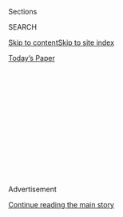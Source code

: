 <div id="app">

<div>

<div>

<div>

<div class="NYTAppHideMasthead css-1q2w90k e1suatyy0">

<div class="section css-ui9rw0 e1suatyy2">

<div class="css-eph4ug er09x8g0">

<div class="css-6n7j50">

</div>

<span class="css-1dv1kvn">Sections</span>

<div class="css-10488qs">

<span class="css-1dv1kvn">SEARCH</span>

</div>

[Skip to content](#site-content)[Skip to site
index](#site-index)

</div>

<div class="css-10698na e1huz5gh0">

</div>

</div>

<div id="masthead-bar-one" class="section hasLinks css-15hmgas e1csuq9d3">

<div class="css-uqyvli e1csuq9d0">

</div>

<div class="css-1uqjmks e1csuq9d1">

</div>

<div class="css-9e9ivx">

[](https://myaccount.nytimes.com/auth/login?response_type=cookie&client_id=vi)

</div>

<div class="css-1bvtpon e1csuq9d2">

[Today’s
Paper](https://www.nytimes.com/section/todayspaper)

</div>

</div>

</div>

</div>

<div data-aria-hidden="false">

<div id="site-content" data-role="main">

<div>

<div class="css-1aor85t" style="opacity:0.000000001;z-index:-1;visibility:hidden">

<div class="css-1hqnpie">

<div class="css-epjblv">

<span class="css-17xtcya">[Opinion](/section/opinion)</span><span class="css-x15j1o">|</span><span class="css-fwqvlz">How
Modi Failed the Pandemic
Test</span>

</div>

<div class="css-k008qs">

<div class="css-1iwv8en">

<span class="css-18z7m18"></span>

<div>

</div>

</div>

<span class="css-1n6z4y">https://nyti.ms/2X8XLiV</span>

<div class="css-1705lsu">

<div class="css-4xjgmj">

<div class="css-4skfbu" data-role="toolbar" data-aria-label="Social Media Share buttons, Save button, and Comments Panel with current comment count" data-testid="share-tools">

  - 
  - 
  - 
  - 
    
    <div class="css-6n7j50">
    
    </div>

  - 

</div>

</div>

</div>

</div>

</div>

</div>

<div id="NYT_TOP_BANNER_REGION" class="css-13pd83m">

</div>

<div id="top-wrapper" class="css-1sy8kpn">

<div id="top-slug" class="css-l9onyx">

Advertisement

</div>

[Continue reading the main
story](#after-top)

<div class="ad top-wrapper" style="text-align:center;height:100%;display:block;min-height:250px">

<div id="top" class="place-ad" data-position="top" data-size-key="top">

</div>

</div>

<div id="after-top">

</div>

</div>

<div>

<div class="css-v5btjw etb61u70">

<div class="css-v05ibm etb61u71">

[Opinion](/section/opinion)

</div>

</div>

<div id="sponsor-wrapper" class="css-1hyfx7x">

<div id="sponsor-slug" class="css-19vbshk">

Supported by

</div>

[Continue reading the main
story](#after-sponsor)

<div id="sponsor" class="ad sponsor-wrapper" style="text-align:center;height:100%;display:block">

</div>

<div id="after-sponsor">

</div>

</div>

<div class="css-186x18t">

</div>

<div class="css-1vkm6nb ehdk2mb0">

# How Modi Failed the Pandemic Test

</div>

The starkest failure of the Indian government’s coronavirus strategy has
been the devastation it imposed on the country’s workers.

<div class="css-18e8msd">

<div class="css-vp77d3 epjyd6m0">

<div class="css-1baulvz">

By <span class="css-1baulvz last-byline" itemprop="name">Hartosh Singh
Bal</span>

<div class="css-8atqhb">

Mr. Bal is the political editor of The Caravan magazine in New Delhi.

</div>

</div>

</div>

  - May 27,
    2020

  - 
    
    <div class="css-4xjgmj">
    
    <div class="css-d8bdto" data-role="toolbar" data-aria-label="Social Media Share buttons, Save button, and Comments Panel with current comment count" data-testid="share-tools">
    
      - 
      - 
      - 
      - 
        
        <div class="css-6n7j50">
        
        </div>
    
      - 
    
    </div>
    
    </div>

</div>

<div class="css-79elbk" data-testid="photoviewer-wrapper">

<div class="css-z3e15g" data-testid="photoviewer-wrapper-hidden">

</div>

<div class="css-1a48zt4 ehw59r15" data-testid="photoviewer-children">

![<span class="css-16f3y1r e13ogyst0" data-aria-hidden="true">These
Indian workers were dispersed by the police last week as they waited to
leave Mumbai for their villages by bus after losing their jobs during
the coronavirus
lockdown.</span><span class="css-cnj6d5 e1z0qqy90" itemprop="copyrightHolder"><span class="css-1ly73wi e1tej78p0">Credit...</span><span><span>Divyakant
Solanki/EPA, via
Shutterstock</span></span></span>](https://static01.nyt.com/images/2020/05/27/opinion/27Bal/27Bal-articleLarge.jpg?quality=75&auto=webp&disable=upscale)

</div>

</div>

</div>

<div class="section meteredContent css-1r7ky0e" name="articleBody" itemprop="articleBody">

<div class="css-1fanzo5 StoryBodyCompanionColumn">

<div class="css-53u6y8">

NEW DELHI — India has been under a lockdown to stem the spread of the
coronavirus for two months. On March 25, the first day of the lockdown,
India had [618 confirmed
cases](https://www.thehindu.com/news/national/india-coronavirus-lockdown-day-1-updates-march-25-2020/article31159466.ece)
and 13 deaths.

As India is easing the lockdown now, it has [more than 151,000
cases](https://www.livemint.com/news/india/coronavirus-update-covid-19-cases-in-india-surge-to-1-45-lakh-over-6-500-new-cases-in-last-24-hours-11590462824986.html)
and more than 4,300 deaths — a much smaller number compared with the
fatalities in the United States and various European countries, with a
much smaller population. The cases rose from 100 to 100,000 in the
United States in 25 days, in Britain in 42 days.

In India, which had the longest and [strictest
lockdown](https://timesofindia.indiatimes.com/india/covid-19-cases-in-india-climbed-to-1-lakh-from-100-in-64-days/articleshow/75820314.cms),
the rise in cases from 100 to 100,000 took 64 days.

It may suggest the success of the Indian government’s strategy, but the
almost similar trajectory of spread of the virus and fatality rates in
Bangladesh and Pakistan suggests that other factors have had a
considerable role to play.

</div>

</div>

<div class="css-1fanzo5 StoryBodyCompanionColumn">

<div class="css-53u6y8">

Of the 30 countries that have registered more than 25,000 coronavirus
cases, India, Pakistan and Bangladesh are among the countries with [the
lowest levels of testing per
million](https://www.worldometers.info/coronavirus/) people, which
raises questions about whether statistics on the slow spread of the
pandemic in South Asia are a result only of the lack of testing.

But the low fatality rates in South Asia seem to be real because no
evidence has surfaced of large-scale underreporting of deaths across
India, Pakistan and Bangladesh. It seems that a major factor explaining
the lower fatality rates in South Asia is demographics. The median age
in India is 29 years, 23 in Pakistan and 27 in Bangladesh, while the
median age is 38 in the United States, 40.5 in Britain and 45 in Italy.

Data from [New York
City](https://www1.nyc.gov/assets/doh/downloads/pdf/imm/covid-19-daily-data-summary-deaths-05132020-1.pdf)
indicates that 73 percent of all coronavirus deaths have occurred among
patients who were age 65 or older. Only 5 percent of [the Indian
population](https://censusindia.gov.in/vital_statistics/SRS_Report/9Chap%202%20-%202011.pdf)
falls in this age group, as opposed to 16 percent of the American
population.

The rate of hospitalization and death has been lower than in Europe and
the United States. In Britain and Italy, the [percentage of
deaths](https://www.aljazeera.com/news/2020/05/curious-case-south-asia-coronavirus-deaths-200518090320358.html?fbclid=IwAR1FGYaCMqywUKsVYAht_5mStk5eMh9qqheAz30rtutRr9kkJioC8fwhqCQ)
among coronavirus patients has been 14.4 percent and 14 percent, while
it has been 3.3 percent in India and 2.2 percent in Pakistan, where the
median age is 22.8 years.

The most significant question now is whether the government has made
adequate use of the time the long lockdown bought it to prepare for the
problems that lie ahead. The number of cases is rising steadily and is
expected to continue to rise as the lockdown is now being lifted in the
face of increasing pressure on the economy.

</div>

</div>

<div class="css-1fanzo5 StoryBodyCompanionColumn">

<div class="css-53u6y8">

India’s health minister has claimed that India has 31,250
[intensive-care unit
beds](http://www.newsonair.com/Main-News-Details.aspx?id=389635), which
is up from 9,500 at the beginning of the lockdown. The health ministry
[said
earlier](https://www.hindustantimes.com/india-news/number-of-critical-covid-19-patients-has-halved-across-the-country-shows-data/story-kucHQKQkI1TBc0sZO0SleI.html)
that 4.8 percent of Covid-19 patients have required the intensive-care
unit beds. It suggests that coronavirus cases would have to increase
fivefold for India to run out of beds to treat patients requiring
critical care. But aggregate data does not take into account the fact
that the infections are not evenly spread across the country.

A staggering 60 percent of the [coronavirus cases in
India](https://timesofindia.indiatimes.com/india/80-covid-cases-from-5-states-60-from-5-cities-govt/articleshow/75907372.cms)
have been reported from five cities — Mumbai, Delhi, Ahmedabad, Chennai
and Pune. India’s commercial capital, Mumbai, and Pune are already
[running out of hospital
beds](https://indianexpress.com/article/cities/mumbai/mumbai-hospitals-run-out-of-beds-for-critical-covid-patients-6407221/)
for critical patients. [Mumbai is the worst
hit](https://www.hindustantimes.com/india-news/sikkim-reports-first-case-number-of-infections-cross-50-000-in-maharashtra-covid-19-state-tally/story-4QGIQ0kg4Jb5wleLniN8dN.html)
and accounts for more than 20 percent of all cases, and the rise in
cases is outpacing the ability of the city to ramp up [its health
infrastructure](https://indianexpress.com/article/explained/mumbai-coronavirus-covid-19-cases-hospital-beds-deaths-6413025/).

In the western state of Gujarat, Mr. Modi’s home state, the situation is
equally grim. By mid-May public hospitals were already full and certain
privately run hospitals were trying to exploit the pandemic by charging
exorbitant fees to patients. The Gujarat High Court intervened and
remarked that “[an ordinary
man](https://www.livelaw.in/news-updates/gujarat-hc-directs-pvt-hospitals-to-adopt-govt-specified-rates-lest-license-be-cancelled-read-order-156959)
will never be able to afford to avail adequate treatment from a private
hospital,” given the fee being charged.

The high court pointed out that the most glaring problem with Mr. Modi’s
badly planned lockdown was the crisis of hunger it had unleashed among
India’s migrant workers and the poor. “They are not worried about the
virus,” the court remarked. “They are worried about food.”

The starkest failure of Mr. Modi’s coronavirus strategy has been the
devastation and misery it imposed on India’s informal sector workers,
mostly people from impoverished villages, who work in Indian cities,
without a safety net.

Hundreds of thousands of migrant workers were left without wages after
the lockdown imposed with a four-hour notice closed factories and
businesses. They couldn’t pay rent; they didn’t have enough to eat. They
looked toward their villages, where they could find shelter and food by
relying on extended family.

With the public transport suspended, the workers set out on foot,
walking hundreds of miles in temperatures as high as 100 degrees
Fahrenheit. In May alone more than [150 migrant
workers](https://thejeshgn.com/projects/covid19-india/non-virus-deaths/)
walking back home have been killed in road or train accidents.

</div>

</div>

<div class="css-1fanzo5 StoryBodyCompanionColumn">

<div class="css-53u6y8">

As the lockdown is being partially eased, the migrant workers are now
making the same journey they could have made two months ago when the
cases in India numbered fewer than 1,000. Since some of the workers are
serving as [unwitting carriers of the
virus](https://timesofindia.indiatimes.com/india/migrants-return-bring-home-the-virus/articleshow/75544708.cms)
to areas of low prevalence, they are greeted with [alarm and
apprehension](https://www.hindustantimes.com/india-news/migrant-workers-battle-stigma-bias-back-home/story-0uuRSEZfoickVOrPU2agGL.html)
in their villages.

Demographics offered the Indian government considerable breathing room,
but India now faces two challenges at the same time — a medical
infrastructure already under strain in the very places where cases are
rising most alarmingly and a population stretched to the limit by
economic hardship, with many facing the threat of malnutrition and
hunger.

Mr. Modi has a history of announcing sweeping measures with great
fanfare and little administrative preparation or follow-up. He and his
government will have to move beyond their [focus on managing public
perception](https://www.narendramodi.in/prime-minister-narendra-modi-interacts-with-print-media-journalists-and-stakeholders-548937).

The lockdown was observed with ease by the middle and upper classes, who
can afford to do so. But the coronavirus cases are spreading fast in
dense urban clusters of the poor, who can’t afford the luxury of social
distancing. It is India’s poor who are and will be affected the most by
a rising number of infections and economic hardship.

There is an Indian phrase for such a situation, a phrase that was
already on the lips of every migrant workers leaving the pitiless cities
for their villages under a punishing sun: “Bhagwan Bharose” (“With faith
in God”). It is not an expression of faith in the rule of heaven, but an
expression of a lack of faith in their rulers on earth.

Hartosh Singh Bal is the political editor of The Caravan magazine in New
Delhi and the author of “Waters Close Over Us: A Journey Along the
Narmada.”

*The Times is committed to publishing* [*a diversity of
letters*](https://www.nytimes.com/2019/01/31/opinion/letters/letters-to-editor-new-york-times-women.html)
*to the editor. We’d like to hear what you think about this or any of
our articles. Here are some*
[*tips*](https://help.nytimes.com/hc/en-us/articles/115014925288-How-to-submit-a-letter-to-the-editor)*.
And here’s our email:*
[*letters@nytimes.com*](mailto:letters@nytimes.com)*.*

*Follow The New York Times Opinion section on*
[*Facebook*](https://www.facebook.com/nytopinion)*,* [*Twitter
(@NYTopinion)*](http://twitter.com/NYTOpinion) *and*
[*Instagram*](https://www.instagram.com/nytopinion/)*.*

</div>

</div>

</div>

<div>

</div>

<div>

</div>

<div>

</div>

<div>

<div id="bottom-wrapper" class="css-1ede5it">

<div id="bottom-slug" class="css-l9onyx">

Advertisement

</div>

[Continue reading the main
story](#after-bottom)

<div id="bottom" class="ad bottom-wrapper" style="text-align:center;height:100%;display:block;min-height:90px">

</div>

<div id="after-bottom">

</div>

</div>

</div>

</div>

</div>

## Site Index

<div>

</div>

## Site Information Navigation

  - [© <span>2020</span> <span>The New York Times
    Company</span>](https://help.nytimes.com/hc/en-us/articles/115014792127-Copyright-notice)

<!-- end list -->

  - [NYTCo](https://www.nytco.com/)
  - [Contact
    Us](https://help.nytimes.com/hc/en-us/articles/115015385887-Contact-Us)
  - [Work with us](https://www.nytco.com/careers/)
  - [Advertise](https://nytmediakit.com/)
  - [T Brand Studio](http://www.tbrandstudio.com/)
  - [Your Ad
    Choices](https://www.nytimes.com/privacy/cookie-policy#how-do-i-manage-trackers)
  - [Privacy](https://www.nytimes.com/privacy)
  - [Terms of
    Service](https://help.nytimes.com/hc/en-us/articles/115014893428-Terms-of-service)
  - [Terms of
    Sale](https://help.nytimes.com/hc/en-us/articles/115014893968-Terms-of-sale)
  - [Site
    Map](https://spiderbites.nytimes.com)
  - [Help](https://help.nytimes.com/hc/en-us)
  - [Subscriptions](https://www.nytimes.com/subscription?campaignId=37WXW)

</div>

</div>

</div>

</div>
